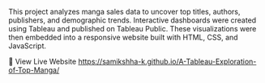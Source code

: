 This project analyzes manga sales data to uncover top titles, authors, publishers, and demographic trends. Interactive dashboards were created using Tableau and published on Tableau Public. These visualizations were then embedded into a responsive website built with HTML, CSS, and JavaScript.

🔗 View Live Website
https://samikshha-k.github.io/A-Tableau-Exploration-of-Top-Manga/
